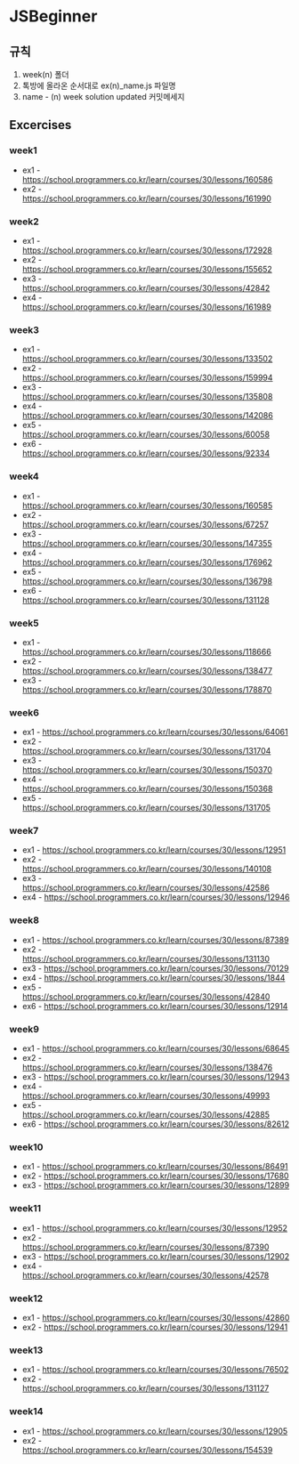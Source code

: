# JSBeginner

## 규칙
1. week(n) 폴더
2. 톡방에 올라온 순서대로 ex(n)_name.js 파일명
3. name - (n) week solution updated 커밋메세지

## Excercises
### week1 
* ex1 - https://school.programmers.co.kr/learn/courses/30/lessons/160586
* ex2 - https://school.programmers.co.kr/learn/courses/30/lessons/161990

### week2
* ex1 - https://school.programmers.co.kr/learn/courses/30/lessons/172928
* ex2 - https://school.programmers.co.kr/learn/courses/30/lessons/155652 
* ex3 - https://school.programmers.co.kr/learn/courses/30/lessons/42842
* ex4 - https://school.programmers.co.kr/learn/courses/30/lessons/161989

### week3
* ex1 - https://school.programmers.co.kr/learn/courses/30/lessons/133502
* ex2 - https://school.programmers.co.kr/learn/courses/30/lessons/159994
* ex3 - https://school.programmers.co.kr/learn/courses/30/lessons/135808
* ex4 - https://school.programmers.co.kr/learn/courses/30/lessons/142086
* ex5 - https://school.programmers.co.kr/learn/courses/30/lessons/60058
* ex6 - https://school.programmers.co.kr/learn/courses/30/lessons/92334

### week4
* ex1 - https://school.programmers.co.kr/learn/courses/30/lessons/160585
* ex2 - https://school.programmers.co.kr/learn/courses/30/lessons/67257
* ex3 - https://school.programmers.co.kr/learn/courses/30/lessons/147355
* ex4 - https://school.programmers.co.kr/learn/courses/30/lessons/176962
* ex5 - https://school.programmers.co.kr/learn/courses/30/lessons/136798
* ex6 - https://school.programmers.co.kr/learn/courses/30/lessons/131128

### week5
* ex1 - https://school.programmers.co.kr/learn/courses/30/lessons/118666
* ex2 - https://school.programmers.co.kr/learn/courses/30/lessons/138477
* ex3 - https://school.programmers.co.kr/learn/courses/30/lessons/178870

### week6
* ex1 - https://school.programmers.co.kr/learn/courses/30/lessons/64061
* ex2 - https://school.programmers.co.kr/learn/courses/30/lessons/131704
* ex3 - https://school.programmers.co.kr/learn/courses/30/lessons/150370
* ex4 - https://school.programmers.co.kr/learn/courses/30/lessons/150368
* ex5 - https://school.programmers.co.kr/learn/courses/30/lessons/131705

### week7
* ex1 - https://school.programmers.co.kr/learn/courses/30/lessons/12951
* ex2 - https://school.programmers.co.kr/learn/courses/30/lessons/140108
* ex3 - https://school.programmers.co.kr/learn/courses/30/lessons/42586
* ex4 - https://school.programmers.co.kr/learn/courses/30/lessons/12946

### week8
* ex1 - https://school.programmers.co.kr/learn/courses/30/lessons/87389
* ex2 - https://school.programmers.co.kr/learn/courses/30/lessons/131130
* ex3 - https://school.programmers.co.kr/learn/courses/30/lessons/70129
* ex4 - https://school.programmers.co.kr/learn/courses/30/lessons/1844
* ex5 - https://school.programmers.co.kr/learn/courses/30/lessons/42840
* ex6 - https://school.programmers.co.kr/learn/courses/30/lessons/12914

### week9
* ex1 - https://school.programmers.co.kr/learn/courses/30/lessons/68645
* ex2 - https://school.programmers.co.kr/learn/courses/30/lessons/138476
* ex3 - https://school.programmers.co.kr/learn/courses/30/lessons/12943
* ex4 - https://school.programmers.co.kr/learn/courses/30/lessons/49993
* ex5 - https://school.programmers.co.kr/learn/courses/30/lessons/42885
* ex6 - https://school.programmers.co.kr/learn/courses/30/lessons/82612

### week10
* ex1 - https://school.programmers.co.kr/learn/courses/30/lessons/86491
* ex2 - https://school.programmers.co.kr/learn/courses/30/lessons/17680
* ex3 - https://school.programmers.co.kr/learn/courses/30/lessons/12899

### week11
* ex1 - https://school.programmers.co.kr/learn/courses/30/lessons/12952
* ex2 - https://school.programmers.co.kr/learn/courses/30/lessons/87390
* ex3 - https://school.programmers.co.kr/learn/courses/30/lessons/12902
* ex4 - https://school.programmers.co.kr/learn/courses/30/lessons/42578

### week12
* ex1 - https://school.programmers.co.kr/learn/courses/30/lessons/42860
* ex2 - https://school.programmers.co.kr/learn/courses/30/lessons/12941

### week13
* ex1 - https://school.programmers.co.kr/learn/courses/30/lessons/76502
* ex2 - https://school.programmers.co.kr/learn/courses/30/lessons/131127

### week14
* ex1 - https://school.programmers.co.kr/learn/courses/30/lessons/12905
* ex2 - https://school.programmers.co.kr/learn/courses/30/lessons/154539